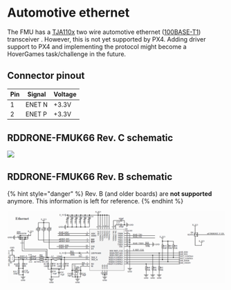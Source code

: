 # Automotive ethernet

The FMU has a [TJA110x](https://www.nxp.com/products/analog/interfaces/in-vehicle-network/ethernet/automotive-ethernet-phy-transceivers:ETHERNET-TRANSCEIVERS) two wire automotive ethernet ([100BASE-T1](https://en.wikipedia.org/wiki/Fast\_Ethernet#100BASE-T1)) transceiver . However, this is not yet supported by PX4. Adding driver support to PX4 and implementing the protocol might become a HoverGames task/challenge in the future.

## Connector pinout

| Pin | Signal | Voltage |
| --- | ------ | ------- |
| 1   | ENET N | +3.3V   |
| 2   | ENET P | +3.3V   |

## RDDRONE-FMUK66 Rev. C schematic

![](../../.gitbook/assets/C-ethernet.png)

## RDDRONE-FMUK66 Rev. B schematic

{% hint style="danger" %}
Rev. B (and older boards) are **not supported** anymore. This information is left for reference.
{% endhint %}

![](<../../.gitbook/assets/ethernet (1) (1).png>)
